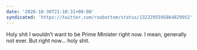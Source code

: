 ```yaml
---
date: '2020-10-30T21:10:31+00:00'
syndicated: 'https://twitter.com/roobottom/status/1322295595864829952'
---
```

Holy shit I wouldn’t want to be Prime Minister right now. I mean, generally not ever. But right now… holy shit.
